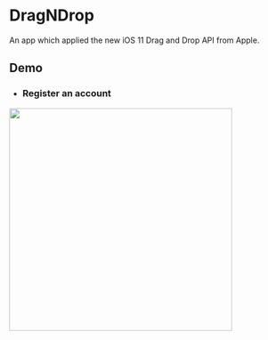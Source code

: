 # DragNDrop

An app which applied the new iOS 11 Drag and Drop API from Apple.

## Demo


* ### Register an account

<img src="./Demo/demo.gif" width="400">
